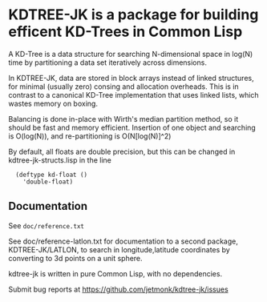 # KDTREE-JK is a package for building efficent KD-Trees in Common Lisp

A KD-Tree is a data structure for searching N-dimensional space in
log(N) time by partitioning a data set iteratively across dimensions.

In KDTREE-JK, data are stored in block arrays instead of linked
structures, for minimal (usually zero) consing and allocation
overheads.  This is in contrast to a canonical KD-Tree implementation
that uses linked lists, which wastes memory on boxing.

Balancing is done in-place with Wirth's median partition method, so it
should be fast and memory efficient.  Insertion of one object and
searching is O(log(N)), and re-partitioning is O(N[log(N)]^2)

By default, all floats are double precision, but this can be
changed in kdtree-jk-structs.lisp in the line
````
  (deftype kd-float ()
    'double-float)
````

## Documentation

See `doc/reference.txt`

See doc/reference-latlon.txt for documentation to a second package,
    KDTREE-JK/LATLON, to search in longitude,latitude coordinates
    by converting to 3d points on a unit sphere.

kdtree-jk is written in pure Common Lisp, with no dependencies.

Submit bug reports at https://github.com/jetmonk/kdtree-jk/issues